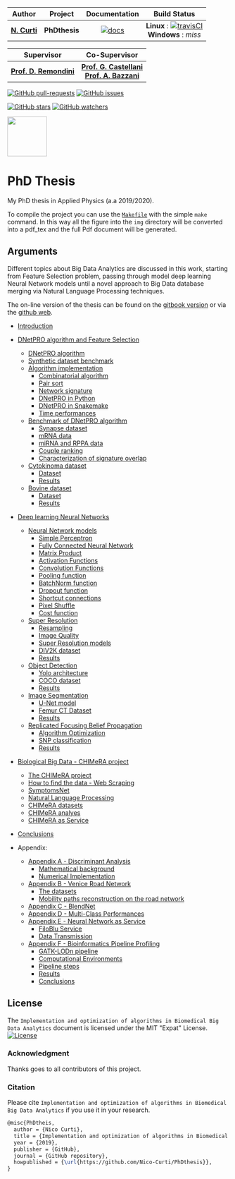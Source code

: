 | **Author**   | **Project** | **Documentation**                                                                   | **Build Status**              |
|:------------:|:-----------:|:-----------------------------------------------------------------------------------:|:-----------------------------:|
|   [**N. Curti**](https://github.com/Nico-Curti)   |  **PhDthesis**  | [![docs](https://img.shields.io/badge/documentation-latest-blue.svg?style=plastic)](https://nico-curti.github.io/PhDthesis/) | **Linux** : [![travisCI](https://travis-ci.com/Nico-Curti/PhDthesis.svg?token=7QqsqaQiuDHSyGDT3xek&branch=master)](https://travis-ci.com/Nico-Curti/PhDthesis) <br/> **Windows** : *miss* |

| **Supervisor** | **Co-Supervisor** |
|:--------------:|:-----------------:|
| [**Prof. D. Remondini**](https://www.unibo.it/sitoweb/daniel.remondini) | [**Prof. G. Castellani**](https://www.unibo.it/sitoweb/gastone.castellani) <br/> [**Prof. A. Bazzani**](https://www.unibo.it/sitoweb/armando.bazzani) |

[![GitHub pull-requests](https://img.shields.io/github/issues-pr/Nico-Curti/PhDthesis.svg?style=plastic)](https://github.com/Nico-Curti/PhDthesis/pulls)
[![GitHub issues](https://img.shields.io/github/issues/Nico-Curti/PhDthesis.svg?style=plastic)](https://github.com/Nico-Curti/PhDthesis/issues)

[![GitHub stars](https://img.shields.io/github/stars/Nico-Curti/PhDthesis.svg?label=Stars&style=social)](https://github.com/Nico-Curti/PhDthesis/stargazers)
[![GitHub watchers](https://img.shields.io/github/watchers/Nico-Curti/PhDthesis.svg?label=Watch&style=social)](https://github.com/Nico-Curti/PhDthesis/watchers)

<a href="https://github.com/UniboDIFABiophysics">
<div class="image">
<img src="https://cdn.rawgit.com/physycom/templates/697b327d/logo_unibo.png" width="90" height="90">
</div>
</a>

# PhD Thesis

My PhD thesis in Applied Physics (a.a 2019/2020).

To compile the project you can use the [`Makefile`](https://github.com/Nico-Curti/PhDthesis/blob/master/Makefile) with the simple `make` command.
In this way all the figure into the `img` directory will be converted into a pdf_tex and the full Pdf document will be generated.

## Arguments

Different topics about Big Data Analytics are discussed in this work, starting from Feature Selection problem, passing through model deep learning Neural Network models until a novel approach to Big Data database merging via Natural Language Processing techniques.

The on-line version of the thesis can be found on the [gitbook version](https://app.gitbook.com/@nico-curti2/s/phd-thesis) or via the [github web](https://nico-curti.github.io/PhDthesis).

* [Introduction](https://github.com/Nico-Curti/PhDthesis/blob/master/docs/Introduction.md)

* [DNetPRO algorithm and Feature Selection](https://github.com/Nico-Curti/PhDthesis/blob/master/docs/md/Chapter1/README.md)
  * [DNetPRO algorithm](https://github.com/Nico-Curti/PhDthesis/blob/master/docs/md/Chapter1/DNetPRO/README.md)
  * [Synthetic dataset benchmark](https://github.com/Nico-Curti/PhDthesis/blob/master/docs/md/Chapter1/DNetPRO/ToyModel.md)
  * [Algorithm implementation](https://github.com/Nico-Curti/PhDthesis/blob/master/docs/md/Chapter1/Implementation/README.md)
    * [Combinatorial algorithm](https://github.com/Nico-Curti/PhDthesis/blob/master/docs/md/Chapter1/Implementation/Couples.md)
    * [Pair sort](https://github.com/Nico-Curti/PhDthesis/blob/master/docs/md/Chapter1/Implementation/Sorting.md)
    * [Network signature](https://github.com/Nico-Curti/PhDthesis/blob/master/docs/md/Chapter1/Implementation/FeatSel.md)
    * [DNetPRO in Python](https://github.com/Nico-Curti/PhDthesis/blob/master/docs/md/Chapter1/Implementation/Python.md)
    * [DNetPRO in Snakemake](https://github.com/Nico-Curti/PhDthesis/blob/master/docs/md/Chapter1/Implementation/Pipeline.md)
    * [Time performances](https://github.com/Nico-Curti/PhDthesis/blob/master/docs/md/Chapter1/Implementation/Timing.md)
  * [Benchmark of DNetPRO algorithm](https://github.com/Nico-Curti/PhDthesis/blob/master/docs/md/Chapter1/Synapse/README.md)
    * [Synapse dataset](https://github.com/Nico-Curti/PhDthesis/blob/master/docs/md/Chapter1/Synapse/Dataset.md)
    * [mRNA data](https://github.com/Nico-Curti/PhDthesis/blob/master/docs/md/Chapter1/Synapse/mRNA.md)
    * [miRNA and RPPA data](https://github.com/Nico-Curti/PhDthesis/blob/master/docs/md/Chapter1/Synapse/miRNA_RPPA.md)
    * [Couple ranking](https://github.com/Nico-Curti/PhDthesis/blob/master/docs/md/Chapter1/Synapse/Ranking.md)
    * [Characterization of signature overlap](https://github.com/Nico-Curti/PhDthesis/blob/master/docs/md/Chapter1/Synapse/Overlap.md)
  * [Cytokinoma dataset](https://github.com/Nico-Curti/PhDthesis/blob/master/docs/md/Chapter1/Cytokinoma/README.md)
    * [Dataset](https://github.com/Nico-Curti/PhDthesis/blob/master/docs/md/Chapter1/Cytokinoma/Dataset.md)
    * [Results](https://github.com/Nico-Curti/PhDthesis/blob/master/docs/md/Chapter1/Cytokinoma/Results.md)
  * [Bovine dataset](https://github.com/Nico-Curti/PhDthesis/blob/master/docs/md/Chapter1/Bovine/README.md)
    * [Dataset](https://github.com/Nico-Curti/PhDthesis/blob/master/docs/md/Chapter1/Bovine/Dataset.md)
    * [Results](https://github.com/Nico-Curti/PhDthesis/blob/master/docs/md/Chapter1/Bovine/Results.md)

* [Deep learning Neural Networks](https://github.com/Nico-Curti/PhDthesis/blob/master/docs/md/Chapter2/README.md)
  * [Neural Network models](https://github.com/Nico-Curti/PhDthesis/blob/master/docs/md/Chapter2/NeuralNetwork/README.md)
    * [Simple Perceptron](https://github.com/Nico-Curti/PhDthesis/blob/master/docs/md/Chapter2/NeuralNetwork/Perceptron.md)
    * [Fully Connected Neural Network](https://github.com/Nico-Curti/PhDthesis/blob/master/docs/md/Chapter2/NeuralNetwork/FullyConnected.md)
    * [Matrix Product](https://github.com/Nico-Curti/PhDthesis/blob/master/docs/md/Chapter2/NeuralNetwork/gemm.md)
    * [Activation Functions](https://github.com/Nico-Curti/PhDthesis/blob/master/docs/md/Chapter2/NeuralNetwork/Activations.md)
    * [Convolution Functions](https://github.com/Nico-Curti/PhDthesis/blob/master/docs/md/Chapter2/NeuralNetwork/Convolutional.md)
    * [Pooling function](https://github.com/Nico-Curti/PhDthesis/blob/master/docs/md/Chapter2/NeuralNetwork/Pooling.md)
    * [BatchNorm function](https://github.com/Nico-Curti/PhDthesis/blob/master/docs/md/Chapter2/NeuralNetwork/BatchNorm.md)
    * [Dropout function](https://github.com/Nico-Curti/PhDthesis/blob/master/docs/md/Chapter2/NeuralNetwork/Dropout.md)
    * [Shortcut connections](https://github.com/Nico-Curti/PhDthesis/blob/master/docs/md/Chapter2/NeuralNetwork/Shortcut.md)
    * [Pixel Shuffle](https://github.com/Nico-Curti/PhDthesis/blob/master/docs/md/Chapter2/NeuralNetwork/PixelShuffle.md)
    * [Cost function](https://github.com/Nico-Curti/PhDthesis/blob/master/docs/md/Chapter2/NeuralNetwork/Cost.md)
  * [Super Resolution](https://github.com/Nico-Curti/PhDthesis/blob/master/docs/md/Chapter2/SuperResolution/README.md)
    * [Resampling](https://github.com/Nico-Curti/PhDthesis/blob/master/docs/md/Chapter2/SuperResolution/Resampling.md)
    * [Image Quality](https://github.com/Nico-Curti/PhDthesis/blob/master/docs/md/Chapter2/SuperResolution/QualityImage.md)
    * [Super Resolution models](https://github.com/Nico-Curti/PhDthesis/blob/master/docs/md/Chapter2/SuperResolution/WDSR.md)
    * [DIV2K dataset](https://github.com/Nico-Curti/PhDthesis/blob/master/docs/md/Chapter2/SuperResolution/Dataset.md)
    * [Results](https://github.com/Nico-Curti/PhDthesis/blob/master/docs/md/Chapter2/SuperResolution/Results.md)
  * [Object Detection](https://github.com/Nico-Curti/PhDthesis/blob/master/docs/md/Chapter2/ObjectDetection/README.md)
    * [Yolo architecture](https://github.com/Nico-Curti/PhDthesis/blob/master/docs/md/Chapter2/ObjectDetection/Yolo.md)
    * [COCO dataset](https://github.com/Nico-Curti/PhDthesis/blob/master/docs/md/Chapter2/ObjectDetection/Dataset.md)
    * [Results](https://github.com/Nico-Curti/PhDthesis/blob/master/docs/md/Chapter2/ObjectDetection/Results.md)
  * [Image Segmentation](https://github.com/Nico-Curti/PhDthesis/blob/master/docs/md/Chapter2/Segmentation/README.md)
    * [U-Net model](https://github.com/Nico-Curti/PhDthesis/blob/master/docs/md/Chapter2/Segmentation/UNet.md)
    * [Femur CT Dataset](https://github.com/Nico-Curti/PhDthesis/blob/master/docs/md/Chapter2/Segmentation/Dataset.md)
    * [Results](https://github.com/Nico-Curti/PhDthesis/blob/master/docs/md/Chapter2/Segmentation/Results.md)
  * [Replicated Focusing Belief Propagation](https://github.com/Nico-Curti/PhDthesis/blob/master/docs/md/Chapter2/rFBP/README.md)
    * [Algorithm Optimization](https://github.com/Nico-Curti/PhDthesis/blob/master/docs/md/Chapter2/rFBP/Implementation.md)
    * [SNP classification](https://github.com/Nico-Curti/PhDthesis/blob/master/docs/md/Chapter2/rFBP/Dataset.md)
    * [Results](https://github.com/Nico-Curti/PhDthesis/blob/master/docs/md/Chapter2/rFBP/Results.md)


* [Biological Big Data - CHIMeRA project](https://github.com/Nico-Curti/PhDthesis/blob/master/docs/md/Chapter3/README.md)
  * [The CHIMeRA project](https://github.com/Nico-Curti/PhDthesis/blob/master/docs/md/Chapter3/CHIMeRA/README.md)
  * [How to find the data - Web Scraping](https://github.com/Nico-Curti/PhDthesis/blob/master/docs/md/Chapter3/CHIMeRA/WebScraping.md)
  * [SymptomsNet](https://github.com/Nico-Curti/PhDthesis/blob/master/docs/md/Chapter3/CHIMeRA/SymptomsNet.md)
  * [Natural Language Processing](https://github.com/Nico-Curti/PhDthesis/blob/master/docs/md/Chapter3/CHIMeRA/NLP.md)
  * [CHIMeRA datasets](https://github.com/Nico-Curti/PhDthesis/blob/master/docs/md/Chapter3/CHIMeRA/Datasets.md)
  * [CHIMeRA analyes](https://github.com/Nico-Curti/PhDthesis/blob/master/docs/md/Chapter3/CHIMeRA/Results.md)
  * [CHIMeRA as Service](https://github.com/Nico-Curti/PhDthesis/blob/master/docs/md/Chapter3/CHIMeRA/Service.md)

* [Conclusions](./Conclusions.md)

* Appendix:
  * [Appendix A - Discriminant Analysis](https://github.com/Nico-Curti/PhDthesis/blob/master/docs/md/Appendix/DiscriminantAnalysis/README.md)
    * [Mathematical background](https://github.com/Nico-Curti/PhDthesis/blob/master/docs/md/Appendix/DiscriminantAnalysis/MathematicalBackground.md)
    * [Numerical Implementation](https://github.com/Nico-Curti/PhDthesis/blob/master/docs/md/Appendix/DiscriminantAnalysis/Numerical.md)
  * [Appendix B - Venice Road Network](https://github.com/Nico-Curti/PhDthesis/blob/master/docs/md/Appendix/Venice/README.md)
    * [The datasets](https://github.com/Nico-Curti/PhDthesis/blob/master/docs/md/Appendix/Venice/Dataset.md)
    * [Mobility paths reconstruction on the road network](https://github.com/Nico-Curti/PhDthesis/blob/master/docs/md/Appendix/Venice/MobilityPaths.md)
  * [Appendix C - BlendNet](https://github.com/Nico-Curti/PhDthesis/blob/master/docs/md/Appendix/BlendNet/README.md)
  * [Appendix D - Multi-Class Performances](https://github.com/Nico-Curti/PhDthesis/blob/master/docs/md/Appendix/Scorer/README.md)
  * [Appendix E - Neural Network as Service](https://github.com/Nico-Curti/PhDthesis/blob/master/docs/md/Appendix/FiloBlu/README.md)
    * [FiloBlu Service](https://github.com/Nico-Curti/PhDthesis/blob/master/docs/md/Appendix/FiloBlu/Service.md)
    * [Data Transmission](https://github.com/Nico-Curti/PhDthesis/blob/master/docs/md/Appendix/FiloBlu/CryptoSocket.md)
  * [Appendix F - Bioinformatics Pipeline Profiling](https://github.com/Nico-Curti/PhDthesis/blob/master/docs/md/Appendix/Profiling/README.md)
    * [GATK-LODn pipeline](https://github.com/Nico-Curti/PhDthesis/blob/master/docs/md/Appendix/Profiling/Pipeline.md)
    * [Computational Environments](https://github.com/Nico-Curti/PhDthesis/blob/master/docs/md/Appendix/Profiling/Environment.md)
    * [Pipeline steps](https://github.com/Nico-Curti/PhDthesis/blob/master/docs/md/Appendix/Profiling/Step.md)
    * [Results](https://github.com/Nico-Curti/PhDthesis/blob/master/docs/md/Appendix/Profiling/Results.md)
    * [Conclusions](https://github.com/Nico-Curti/PhDthesis/blob/master/docs/md/Appendix/Profiling/Conclusion.md)


## License

The `Implementation and optimization of algorithms in Biomedical Big Data Analytics` document is licensed under the MIT "Expat" License. [![License](https://img.shields.io/github/license/mashape/apistatus.svg)](https://github.com/Nico-Curti/PhDthesis/blob/master/LICENSE.md)


### Acknowledgment

Thanks goes to all contributors of this project.

### Citation

Please cite `Implementation and optimization of algorithms in Biomedical Big Data Analytics` if you use it in your research.

```tex
@misc{PhDtheis,
  author = {Nico Curti},
  title = {Implementation and optimization of algorithms in Biomedical Big Data Analytics},
  year = {2019},
  publisher = {GitHub},
  journal = {GitHub repository},
  howpublished = {\url{https://github.com/Nico-Curti/PhDthesis}},
}
```


